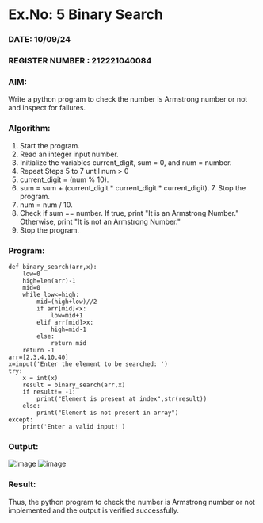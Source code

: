 # Ex.No: 5 Binary Search

### DATE: 10/09/24                                                                           
### REGISTER NUMBER : 212221040084
### AIM: 
Write a python program to check the number is Armstrong number or not and inspect for failures.

### Algorithm:

1.  Start the program.
2.	Read an integer input number.
3.	Initialize the variables current_digit, sum = 0, and num = number.
4.	Repeat Steps 5 to 7 until num > 0
5.	current_digit = (num % 10).
6.	sum = sum + (current_digit * current_digit * current_digit). 7. Stop the program.
7.	num = num / 10.
8.	Check if sum == number. If true, print "It is an Armstrong Number." Otherwise, print "It is not an Armstrong Number."
9.	Stop the program.

### Program:
```
def binary_search(arr,x):
    low=0 
    high=len(arr)-1
    mid=0 
    while low<=high:
        mid=(high+low)//2 
        if arr[mid]<x: 
            low=mid+1
        elif arr[mid]>x: 
            high=mid-1
        else:
            return mid
    return -1
arr=[2,3,4,10,40] 
x=input('Enter the element to be searched: ')
try: 
    x = int(x) 
    result = binary_search(arr,x) 
    if result!= -1: 
        print("Element is present at index",str(result)) 
    else: 
        print("Element is not present in array") 
except: 
    print('Enter a valid input!')
```
### Output:
![image](https://github.com/user-attachments/assets/d29e171e-9c19-474e-92dc-0b73cf10d542)
![image](https://github.com/user-attachments/assets/fbfab206-f0e9-4e4c-b334-4bf7792693f6)

### Result:
Thus, the python program to check the number is Armstrong number or not implemented and the output is verified successfully.

